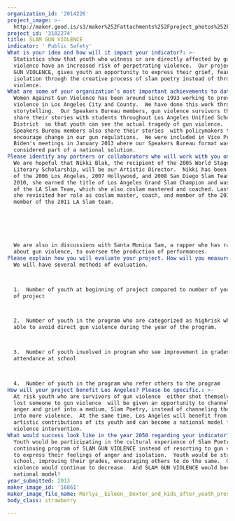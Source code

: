 ```yaml
---
organization_id: '2014226'
project_image: >-
  http://maker.good.is/s3/maker%252Fattachments%252Fproject_photos%252Fimages%252F16861%252Fdisplay%252FMarlys__Eileen__Dexter_and_kids_after_youth_presentation.JPG=c570x385
project_id: '3102274'
title: SLAM GUN VIOLENCE
indicator: ' Public Safety'
What is your idea and how will it impact your indicator?: >-
  Statistics show that youth who witness or are directly affected by gun
  violence have an increased risk of perpetrating violence.  Our project, SLAM
  GUN VIOLENCE, gives youth an opportunity to express their grief, fear, and
  isolation through the creative process of slam poetry instead of through more
  violence.  
What are some of your organization’s most important achievements to date?: >-
  Women Against Gun Violence has been around since 1993 working to prevent gun
  violence in Los Angeles City and County.  We have done this work through
  storytelling.  Our Speakers Bureau members, gun violence survivors themselves,
  share their stories with students throughout Los Angeles Unified School
  District  so that youth can see the actual tragedy of gun violence.  Our
  Speakers Bureau members also share their stories  with policymakers to
  encourage change in our gun regulations.  We were included in Vice President
  Biden's meetings in January 2013 where our Speakers Bureau format was
  considered part of a national solution. 
Please identify any partners or collaborators who will work with you on this project.: >-
  We are hopeful that Nikki Blak, the recipient of the 2005 World Stage/UCLA
  Literary Scholarship, will be our Artistic Director.  Nikki has been a member
  of the 2006 Los Angeles, 2007 Hollywood, and 2008 San Diego Slam Teams. In
  2010, she earned the title of Los Angeles Grand Slam Champion and was a member
  of the LA Slam Team, which she also coslam mastered and coached. Last year,
  she revisited her role as coslam master, coach, and member of the 2011 LA and
  member of the 2011 LA Slam team.






  We are also in discussions with Santa Monica Sam, a rapper who has rapped
  about gun violence, to oversee the production of performances.
Please explain how you will evaluate your project. How will you measure success?: >-
  We will have several methods of evaluation.



  1.  Number of youth at beginning of project compared to number of youth at end
  of project



  2.  Number of youth in the program who are categorized as highrisk who are
  able to avoid direct gun violence during the year of the program.



  3.  Number of youth involved in program who see improvement in grades and
  attendance at school



  4.  Number of youth in the program who refer others to the program
How will your project benefit Los Angeles? Please be specific.: >-
  At risk youth who are survivors of gun violence  either shot themselves or
  lost someone to gun violence  will be given an opportunity to channel their
  anger and grief into a medium, Slam Poetry, instead of channeling their anger
  into more violence.  At the same time, Los Angeles will benefit from the
  artistic contributions of its youth and can become a national model for gun
  violence intervention.
What would success look like in the year 2050 regarding your indicator?: >-
  Youth would be participating in the cultural experience of Slam Poetry and the
  continuing program of SLAM GUN VIOLENCE instead of resorting to gun violence
  to express their feelings of anger and isolation.  Youth would be staying in
  school, improving their grades, encouraging others to do the same.  Gun
  violence would continue to decrease.  And SLAM GUN VIOLENCE would become a
  national model!
year_submitted: 2013
maker_image_id: '16861'
maker_image_file_name: Marlys__Eileen__Dexter_and_kids_after_youth_presentation.JPG
body_class: strawberry

---
```

